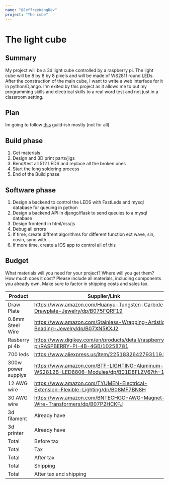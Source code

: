 ```yaml
---
name: "@JeffreyWangDev"
project: "The cube"
---
```


# The light cube

## Summary

My project will be a 3d light cube controlled by a raspberry pi. The light cube will be 8 by 8 by 8 pixels and will be made of WS2811 round LEDs. After the construction of the main cube, I want to write a web interface for it in python/Django. I'm exited by this project as it allows me to put my programming skills and electrical skills to a real word test and not just in a classroom setting.  
## Plan

Im going to follow [this](https://www.youtube.com/watch?v=ciaFar8nfHc
) guild-ish mostly (not for all)

## Build phase
  1. Get materials
  2. Design and 3D print parts/jigs
  3. Bend/test all 512 LEDS and replace all the broken ones
  4. Start the long soldering process 
  5. End of the Build phase

## Software phase
  1. Design a backend to control the LEDS with FastLeds and mysql database for queuing in python 
  2. Design a backend API in django/flask to send queuies to a mysql database
  3. Design frontend in html/css/js 
  4. Debug all errors
  5. If time, create diffrent algorithms for different function ect wave, sin, cosin, sync with...
  6. If more time, create a IOS app to control all of this

## Budget

What materials will you need for your project? Where will you get them? How much does it cost? Please include all materials, including components you already own. Make sure to factor in shipping costs and sales tax.

| Product         | Supplier/Link                         | Cost   |
| --------------- | ------------------------------------- | ------ |
| Draw Plate   | https://www.amazon.com/Huanyu-Tungsten-Carbide-Drawplate-Jewelry/dp/B075FQRF19 | $36.59  |
| 0.8mm Steel Wire | https://www.amazon.com/Stainless-Wrapping-Artistic-Beading-Jewelry/dp/B07XN5KXJ2  | $12.99 |
| Rasberry pi 4b | https://www.digikey.com/en/products/detail/raspberry-pi/RASPBERRY-PI-4B-4GB/10258781 | $55 |
| 700 leds | https://www.aliexpress.us/item/2251832642793119.html | $79.86 |
| 300w power supplys | https://www.amazon.com/BTF-LIGHTING-Aluminum-WS2812B-LED8806-Modules/dp/B01D8FLZV6?th=1 | $27.99 |
| 12 AWG wire | https://www.amazon.com/TYUMEN-Electrical-Extension-Flexible-Lighting/dp/B08MF7BN8H | $16.99 |
| 30 AWG wire | https://www.amazon.com/BNTECHGO-AWG-Magnet-Wire-Transformers/dp/B07P2HCKFJ | $8.43 |
| 3d filament  | Already have | FREE |
| 3d printer | Already have | FREE |
| Total | Before tax | $237.85 |
| Total | Tax | $14.87 |
| Total | After tax | $252.72 |
| Total | Shipping | $6.99 |
| Total | After tax and shipping | $259.71 |


